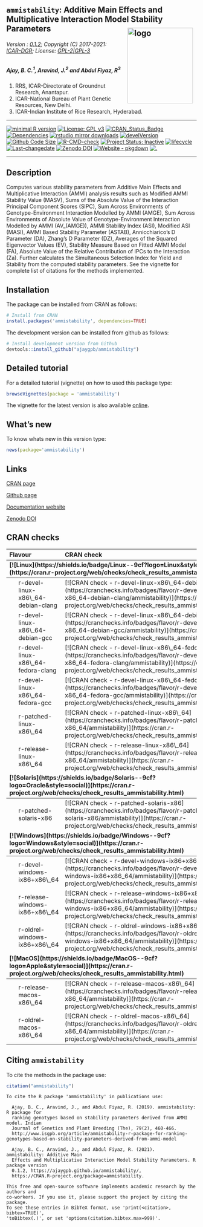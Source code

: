 
## `ammistability`: Additive Main Effects and Multiplicative Interaction Model Stability Parameters <img src="https://raw.githubusercontent.com/ajaygpb/ammistability/master/inst/extdata/ammistability.png" align="right" alt="logo" width="173" height = "200" style = "padding: 10px; border: none; float: right;">

###### Version : [0.1.2](https://ajaygpb.github.io/ammistability/); Copyright (C) 2017-2021: [ICAR-DGR](http://www.dgr.org.in/); License: [GPL-2\|GPL-3](https://www.r-project.org/Licenses/)

##### *Ajay, B. C.<sup>1</sup>, Aravind, J.<sup>2</sup> and Abdul Fiyaz, R<sup>3</sup>*

1.  RRS, ICAR-Directorate of Groundnut Research, Anantapur.
2.  ICAR-National Bureau of Plant Genetic Resources, New Delhi.
3.  ICAR-Indian Institute of Rice Research, Hyderabad.

------------------------------------------------------------------------

[![minimal R
version](https://img.shields.io/badge/R%3E%3D-3.0.2-6666ff.svg?logo=R)](https://cran.r-project.org/)
[![License: GPL
v3](https://img.shields.io/badge/License-GPL%20v3-blue.svg)](https://www.gnu.org/licenses/gpl-3.0)
[![CRAN\_Status\_Badge](https://www.r-pkg.org/badges/version-last-release/ammistability)](https://cran.r-project.org/package=ammistability)
[![Dependencies](https://tinyverse.netlify.com/badge/ammistability)](https://cran.r-project.org/package=ammistability)
[![rstudio mirror
downloads](https://cranlogs.r-pkg.org/badges/grand-total/ammistability?color=green)](https://CRAN.R-project.org/package=ammistability)
[![develVersion](https://img.shields.io/badge/devel%20version-0.1.2.9000-orange.svg)](https://github.com/ajaygpb/ammistability)
[![Github Code
Size](https://img.shields.io/github/languages/code-size/ajaygpb/ammistability.svg)](https://github.com/ajaygpb/ammistability)
[![R-CMD-check](https://github.com/ajaygpb/ammistability/workflows/R-CMD-check/badge.svg)](https://github.com/ajaygpb/ammistability/actions)
[![Project Status:
Inactive](http://www.repostatus.org/badges/latest/inactive.svg)](https://www.repostatus.org/#inactive)
[![lifecycle](https://img.shields.io/badge/lifecycle-stable-brightgreen.svg)](https://lifecycle.r-lib.org/articles/stages.html#stable)
[![Last-changedate](https://img.shields.io/badge/last%20change-2021--03--06-yellowgreen.svg)](https://github.com/ajaygpb/ammistability/commits/master)
[![Zenodo
DOI](https://zenodo.org/badge/DOI/10.5281/zenodo.1344756.svg)](https://doi.org/10.5281/zenodo.1344756)
[![Website -
pkgdown](https://img.shields.io/website-up-down-green-red/https/ajaygpb.github.io/ammistability.svg)](https://ajaygpb.github.io/ammistability/)
[![.](https://pro-pulsar-193905.appspot.com/UA-123032895-2/welcome-page)](https://github.com/aravind-j/google-analytics-beacon)
<!-- [![Rdoc](https://www.rdocumentation.org/badges/version/ammistability)](https://www.rdocumentation.org/packages/ammistability) -->
<!-- [![packageversion](https://img.shields.io/badge/Package%20version-0.2.3.3-orange.svg)](https://github.com/ajaygpb/ammistability) -->
<!-- [![GitHub Download Count](https://github-basic-badges.herokuapp.com/downloads/ajaygpb/ammistability/total.svg)] -->

------------------------------------------------------------------------

## Description

Computes various stability parameters from Additive Main Effects and
Multiplicative Interaction (AMMI) analysis results such as Modified AMMI
Stability Value (MASV), Sums of the Absolute Value of the Interaction
Principal Component Scores (SIPC), Sum Across Environments of
Genotype-Environment Interaction Modelled by AMMI (AMGE), Sum Across
Environments of Absolute Value of Genotype-Environment Interaction
Modelled by AMMI (AV\_(AMGE)), AMMI Stability Index (ASI), Modified ASI
(MASI), AMMI Based Stability Parameter (ASTAB), Annicchiarico’s D
Parameter (DA), Zhang’s D Parameter (DZ), Averages of the Squared
Eigenvector Values (EV), Stability Measure Based on Fitted AMMI Model
(FA), Absolute Value of the Relative Contribution of IPCs to the
Interaction (Za). Further calculates the Simultaneous Selection Index
for Yield and Stability from the computed stability parameters. See the
vignette for complete list of citations for the methods implemented.

## Installation

The package can be installed from CRAN as follows:

``` r
# Install from CRAN
install.packages('ammistability', dependencies=TRUE)
```

The development version can be installed from github as follows:

``` r
# Install development version from Github
devtools::install_github("ajaygpb/ammistability")
```

## Detailed tutorial

For a detailed tutorial (vignette) on how to used this package type:

``` r
browseVignettes(package = 'ammistability')
```

The vignette for the latest version is also available
[online](https://ajaygpb.github.io/ammistability/articles/Introduction.html).

## What’s new

To know whats new in this version type:

``` r
news(package='ammistability')
```

## Links

[CRAN page](https://cran.r-project.org/package=ammistability)

[Github page](https://github.com/ajaygpb/ammistability)

[Documentation website](https://ajaygpb.github.io/ammistability/)

[Zenodo DOI](https://doi.org/10.5281/zenodo.1344756)

## CRAN checks

<table class="table table-striped table-hover" style="width: auto !important; ">
<thead>
<tr>
<th style="text-align:left;">
Flavour
</th>
<th style="text-align:left;">
CRAN check
</th>
</tr>
</thead>
<tbody>
<tr grouplength="6">
<td colspan="2" style="border-bottom: 1px solid;">
<strong>[![Linux](https://shields.io/badge/Linux--9cf?logo=Linux&style=social)](https://cran.r-project.org/web/checks/check_results_ammistability.html)</strong>
</td>
</tr>
<tr>
<td style="text-align:left;padding-left: 2em;" indentlevel="1">
r-devel-linux-x86\_64-debian-clang
</td>
<td style="text-align:left;">
[![CRAN check -
r-devel-linux-x86\_64-debian-clang](https://cranchecks.info/badges/flavor/r-devel-linux-x86_64-debian-clang/ammistability)](https://cran.r-project.org/web/checks/check_results_ammistability.html)
</td>
</tr>
<tr>
<td style="text-align:left;padding-left: 2em;" indentlevel="1">
r-devel-linux-x86\_64-debian-gcc
</td>
<td style="text-align:left;">
[![CRAN check -
r-devel-linux-x86\_64-debian-gcc](https://cranchecks.info/badges/flavor/r-devel-linux-x86_64-debian-gcc/ammistability)](https://cran.r-project.org/web/checks/check_results_ammistability.html)
</td>
</tr>
<tr>
<td style="text-align:left;padding-left: 2em;" indentlevel="1">
r-devel-linux-x86\_64-fedora-clang
</td>
<td style="text-align:left;">
[![CRAN check -
r-devel-linux-x86\_64-fedora-clang](https://cranchecks.info/badges/flavor/r-devel-linux-x86_64-fedora-clang/ammistability)](https://cran.r-project.org/web/checks/check_results_ammistability.html)
</td>
</tr>
<tr>
<td style="text-align:left;padding-left: 2em;" indentlevel="1">
r-devel-linux-x86\_64-fedora-gcc
</td>
<td style="text-align:left;">
[![CRAN check -
r-devel-linux-x86\_64-fedora-gcc](https://cranchecks.info/badges/flavor/r-devel-linux-x86_64-fedora-gcc/ammistability)](https://cran.r-project.org/web/checks/check_results_ammistability.html)
</td>
</tr>
<tr>
<td style="text-align:left;padding-left: 2em;" indentlevel="1">
r-patched-linux-x86\_64
</td>
<td style="text-align:left;">
[![CRAN check -
r-patched-linux-x86\_64](https://cranchecks.info/badges/flavor/r-patched-linux-x86_64/ammistability)](https://cran.r-project.org/web/checks/check_results_ammistability.html)
</td>
</tr>
<tr>
<td style="text-align:left;padding-left: 2em;" indentlevel="1">
r-release-linux-x86\_64
</td>
<td style="text-align:left;">
[![CRAN check -
r-release-linux-x86\_64](https://cranchecks.info/badges/flavor/r-release-linux-x86_64/ammistability)](https://cran.r-project.org/web/checks/check_results_ammistability.html)
</td>
</tr>
<tr grouplength="1">
<td colspan="2" style="border-bottom: 1px solid;">
<strong>[![Solaris](https://shields.io/badge/Solaris--9cf?logo=Oracle&style=social)](https://cran.r-project.org/web/checks/check_results_ammistability.html)</strong>
</td>
</tr>
<tr>
<td style="text-align:left;padding-left: 2em;" indentlevel="1">
r-patched-solaris-x86
</td>
<td style="text-align:left;">
[![CRAN check -
r-patched-solaris-x86](https://cranchecks.info/badges/flavor/r-patched-solaris-x86/ammistability)](https://cran.r-project.org/web/checks/check_results_ammistability.html)
</td>
</tr>
<tr grouplength="3">
<td colspan="2" style="border-bottom: 1px solid;">
<strong>[![Windows](https://shields.io/badge/Windows--9cf?logo=Windows&style=social)](https://cran.r-project.org/web/checks/check_results_ammistability.html)</strong>
</td>
</tr>
<tr>
<td style="text-align:left;padding-left: 2em;" indentlevel="1">
r-devel-windows-ix86+x86\_64
</td>
<td style="text-align:left;">
[![CRAN check -
r-devel-windows-ix86+x86\_64](https://cranchecks.info/badges/flavor/r-devel-windows-ix86+x86_64/ammistability)](https://cran.r-project.org/web/checks/check_results_ammistability.html)
</td>
</tr>
<tr>
<td style="text-align:left;padding-left: 2em;" indentlevel="1">
r-release-windows-ix86+x86\_64
</td>
<td style="text-align:left;">
[![CRAN check -
r-release-windows-ix86+x86\_64](https://cranchecks.info/badges/flavor/r-release-windows-ix86+x86_64/ammistability)](https://cran.r-project.org/web/checks/check_results_ammistability.html)
</td>
</tr>
<tr>
<td style="text-align:left;padding-left: 2em;" indentlevel="1">
r-oldrel-windows-ix86+x86\_64
</td>
<td style="text-align:left;">
[![CRAN check -
r-oldrel-windows-ix86+x86\_64](https://cranchecks.info/badges/flavor/r-oldrel-windows-ix86+x86_64/ammistability)](https://cran.r-project.org/web/checks/check_results_ammistability.html)
</td>
</tr>
<tr grouplength="2">
<td colspan="2" style="border-bottom: 1px solid;">
<strong>[![MacOS](https://shields.io/badge/MacOS--9cf?logo=Apple&style=social)](https://cran.r-project.org/web/checks/check_results_ammistability.html)</strong>
</td>
</tr>
<tr>
<td style="text-align:left;padding-left: 2em;" indentlevel="1">
r-release-macos-x86\_64
</td>
<td style="text-align:left;">
[![CRAN check -
r-release-macos-x86\_64](https://cranchecks.info/badges/flavor/r-release-macos-x86_64/ammistability)](https://cran.r-project.org/web/checks/check_results_ammistability.html)
</td>
</tr>
<tr>
<td style="text-align:left;padding-left: 2em;" indentlevel="1">
r-oldrel-macos-x86\_64
</td>
<td style="text-align:left;">
[![CRAN check -
r-oldrel-macos-x86\_64](https://cranchecks.info/badges/flavor/r-oldrel-macos-x86_64/ammistability)](https://cran.r-project.org/web/checks/check_results_ammistability.html)
</td>
</tr>
</tbody>
</table>

## Citing `ammistability`

To cite the methods in the package use:

``` r
citation("ammistability")
```


    To cite the R package 'ammistability' in publications use:

      Ajay, B. C., Aravind, J., and Abdul Fiyaz, R. (2019). ammistability: R package for
      ranking genotypes based on stability parameters derived from AMMI model. Indian
      Journal of Genetics and Plant Breeding (The), 79(2), 460-466.
      http://www.isgpb.org/article/ammistability-r-package-for-ranking-genotypes-based-on-stability-parameters-derived-from-ammi-model

      Ajay, B. C., Aravind, J., and Abdul Fiyaz, R. (2021).  ammistability: Additive Main
      Effects and Multiplicative Interaction Model Stability Parameters. R package version
      0.1.2, https://ajaygpb.github.io/ammistability/,
      https://CRAN.R-project.org/package=ammistability.

    This free and open-source software implements academic research by the authors and
    co-workers. If you use it, please support the project by citing the package.
    To see these entries in BibTeX format, use 'print(<citation>, bibtex=TRUE)',
    'toBibtex(.)', or set 'options(citation.bibtex.max=999)'.
